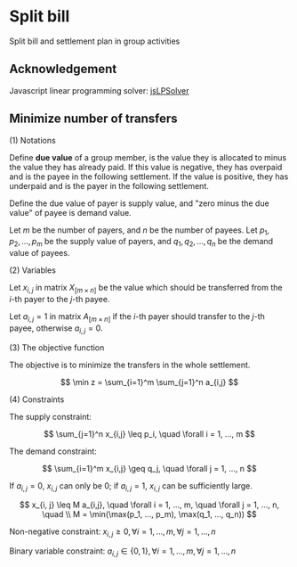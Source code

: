 # Split bill
 Split bill and settlement plan in group activities



## Acknowledgement

Javascript linear programming solver: [jsLPSolver](https://github.com/JWally/jsLPSolver)



## Minimize number of transfers

(1) Notations

Define **due value** of a group member, is the value they is allocated to minus the value they has already paid. If this value is negative, they has overpaid and is the payee in the following settlement. If the value is positive, they has underpaid and is the payer in the following settlement.

Define the due value of payer is supply value, and "zero minus the due value" of payee is demand value. 

Let $m$ be the number of payers, and $n$ be the number of payees. Let $p_1, p_2, ..., p_m$ be the supply value of payers, and $q_1, q_2, ..., q_n$ be the demand value of payees.

(2) Variables

Let $x_{i,j}$ in matrix $X_{[m \times n]}$ be the value which should be transferred from the $i$-th payer to the $j$-th payee.

Let $a_{i,j} = 1$ in matrix $A_{[m\times n]}$ if the $i$-th payer should transfer to the $j$-th payee, otherwise $a_{i,j} = 0$.

(3) The objective function

The objective is to minimize the transfers in the whole settlement.

$$
\min z = \sum_{i=1}^m \sum_{j=1}^n a_{i,j}
$$

(4) Constraints

The supply constraint: 

$$
\sum_{j=1}^n x_{i,j} \leq p_i, \quad \forall i = 1, ..., m
$$

The demand constraint:

$$
\sum_{i=1}^m x_{i,j} \geq q_j, \quad \forall j = 1, ..., n
$$

If $a_{i,j} = 0$, $x_{i,j}$ can only be 0; if $a_{i, j} = 1$, $x_{i,j}$ can be sufficiently large.

$$
x_{i, j} \leq M a_{i,j}, \quad \forall i = 1, ..., m, \quad \forall j = 1, ..., n, \quad \\
M = \min(\max(p_1, ..., p_m), \max(q_1, ..., q_n))
$$

Non-negative constraint: $x_{i,j} \geq 0, \forall i = 1, ..., m, \forall j = 1, ..., n$

Binary variable constraint: $a_{i,j} \in \{0, 1\}, \forall i = 1, ..., m, \forall j = 1, ..., n$
